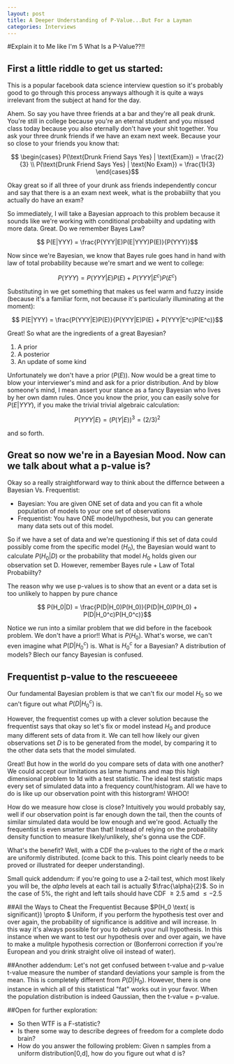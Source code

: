 ```yaml
---
layout: post
title: A Deeper Understanding of P-Value...But For a Layman
categories: Interviews
---
```


#Explain it to Me like I'm 5 What Is a P-Value??!!

## First a little riddle to get us started: 

This is a popular facebook data science interview question so it's probably good to go through this process anyways although it is quite a ways irrelevant from the subject at hand for the day. 

Ahem. So say you have three friends at a bar and they're all peak drunk. You're still in college because you're an eternal student and you missed class today because you also eternally don't have your shit together. You ask your three drunk friends if we have an exam next week. Because your so close to your friends you know that: 

$$ \begin{cases} P(\text{Drunk Friend Says Yes} | \text{Exam}) = \frac{2}{3} \\ P(\text{Drunk Friend Says Yes} | \text{No Exam}) = \frac{1}{3} \end{cases}$$

Okay great so if all three of your drunk ass friends independently concur and say that there is a an exam next week, what is the probabiilty that you actually do have an exam?

So immediately, I will take a Bayesian approach to this problem because it sounds like we're working with conditional probabiilty and updating with more data. Great. Do we remember Bayes Law? 

$$ P(E|YYY) = \frac{P(YYY|E)P(E|YYY)P(E)}{P(YYY)}$$

Now since we're Bayesian, we know that Bayes rule goes hand in hand with law of total probability because we're smart and we went to college: 

$$ P(YYY) = P(YYY|E)P(E) + P(YYY|E^c)P(E^c)$$

Substituting in we get something that makes us feel warm and fuzzy inside (because it's a familiar form, not because it's particularly illuminating at the moment): 

$$ P(E|YYY) = \frac{P(YYY|E)P(E)}{P(YYY|E)P(E) + P(YYY|E^c)P(E^c)}$$

Great! So what are the ingredients of a great Bayesian? 

1. A prior 
2. A posterior
3. An update of some kind

Unfortunately we don't have a prior ($P(E)$). Now would be a great time to blow your interviewer's mind and ask for a prior distribution. And by blow someone's mind, I mean assert your stance as a fancy Bayesian who lives by her own damn rules. Once you know the prior, you can easily solve for $P(E|YYY)$, if you make the trivial trivial algebraic calculation: 

$$ P(YYY|E) = (P(Y|E))^3 = (2/3)^2$$

and so forth. 

## Great so now we're in a Bayesian Mood. Now can we talk about what a p-value is? 

Okay so a really straightforward way to think about the differnce between a Bayesian Vs. Frequentist: 

* Bayesian: You are given ONE set of data and you can fit a whole population of models to your one set of observations
* Frequentist: You have ONE model/hypothesis, but you can generate many data sets out of this model.

So if we have a set of data and we're questioning if this set of data could possibly come from the specific model ($H_0$), the Bayesian would want to calculate $P(H_0|D)$ or the probability that model $H_0$ holds given our observation set D. However, remember Bayes rule + Law of Total Probabiilty? 

The reason why we use p-values is to show that an event or a data set is too unlikely to happen by pure chance

$$ P(H_0|D) = \frac{P(D|H_0)P(H_0)}{P(D|H_0)P(H_0) + P(D|H_0^c)P(H_0^c)}$$

Notice we run into a similar problem that we did before in the facebook problem. We don't have a prior!! What is $P(H_0)$. What's worse, we can't even imagine what $P(D|H_0^c)$ is. What is $H_0^c$ for a Bayesian? A distribution of models? Blech our fancy Bayesian is confused. 

## Frequentist p-value to the rescueeeee
Our fundamental Bayesian problem is that we can't fix our model $H_0$ so we can't figure out what $P(D|H_0^c)$ is. 

However, the frequentist comes up with a clever solution because the frequentist says that okay so let's fix or model instead $H_0$ and produce many different sets of data from it. We can tell how likely our given observations set $D$ is to be generated from the model, by comparing it to the other data sets that the model simulated. 

Great! But how in the world do you compare sets of data with one another? We could accept our limitations as lame humans and map this high dimensional problem to 1d with a test statistic. The ideal test statistic maps every set of simulated data into a frequency count/histogram. All we have to do is like up our observation point with this historgram! WHOO!

How do we measure how close is close? Intuitively you would probably say, well if our observation point is far enough down the tail, then the counts of similar simulated data would be low enough and we're good. Actually the frequentist is even smarter than that! Instead of relying on the probability density function to measure likely/unlikely, she's gonna use the CDF. 

What's the benefit? Well, with a CDF the p-values to the right of the $\alpha$ mark are uniformly distributed. (come back to this. This point clearly needs to be proved or illustrated for deeper understanding). 

Small quick addendum: if you're going to use a 2-tail test, which most likely you will be, the $alpha$ levels at each tail is actually $\frac{\alpha}{2}$. So in the case of 5%, the right and left tails should have CDF $\geq 2.5$ amd $\leq -2.5$

##All the Ways to Cheat the Frequentist
Because $P(H_0 \text{ is significant}) \propto $ Uniform, if you perform the hypothesis test over and over again, the probability of significance is additive and will increase. In this way it's always possible for you to debunk your null hypothesis. In this instance when we want to test our hypothesis over and over again, we have to make a mulitple hypothesis correction or (Bonferroni correction if you're European and you drink straight olive oil instead of water). 

##Another addendum: Let's not get confused between t-value and p-value
t-value measure the number of standard deviations your sample is from the mean. This is completely different from $P(D|H_0)$. However, there is one instance in which all of this statistical "fat" works out in your favor. When the population distribution is indeed Gaussian, then the t-value = p-value. 

##Open for further exploration:
* So then WTF is a F-statistic? 
* Is there some way to describe degrees of freedom for a complete dodo brain? 
* How do you answer the following problem: Given n samples from a uniform distribution[0,d], how do you figure out what d is? 
